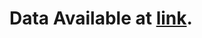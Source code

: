 # Data Available at [link](https://drive.google.com/file/d/1FYeqpsvi27qUB035HfxA4hed0NtrR58V/view?usp=sharing).
